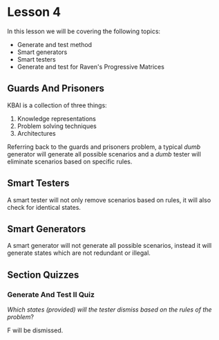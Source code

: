 # Lesson 4

In this lesson we will be covering the following topics:

- Generate and test method
- Smart generators
- Smart testers
- Generate and test for Raven's Progressive Matrices

## Guards And Prisoners

KBAI is a collection of three things:

1. Knowledge representations
2. Problem solving techniques
3. Architectures

Referring back to the guards and prisoners problem, a typical _dumb_ generator will generate all possible scenarios and a _dumb_ tester will eliminate scenarios based on specific rules.

## Smart Testers

A smart tester will not only remove scenarios based on rules, it will also check for identical states.

## Smart Generators

A smart generator will not generate all possible scenarios, instead it will generate states which are not redundant or illegal.

## Section Quizzes

### Generate And Test II Quiz

_Which states (provided) will the tester dismiss based on the rules of the problem_?

F will be dismissed.
